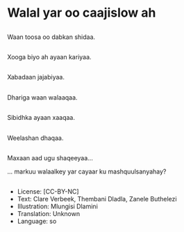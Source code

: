 # Walal yar oo caajislow ah

##
Waan toosa oo dabkan shidaa.

##
Xooga biyo ah ayaan kariyaa.

##
Xabadaan jajabiyaa.

##
Dhariga waan walaaqaa.

##
Sibidhka ayaan xaaqaa.

##
Weelashan dhaqaa.

##
Maxaan aad ugu shaqeeyaa...

... markuu walaalkey yar cayaar ku mashquulsanyahay?

##
* License: [CC-BY-NC]
* Text: Clare Verbeek, Thembani Dladla, Zanele Buthelezi
* Illustration: Mlungisi Dlamini
* Translation: Unknown
* Language: so
